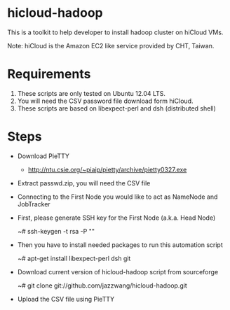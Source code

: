 hicloud-hadoop
==============

This is a toolkit to help developer to install hadoop cluster on hiCloud VMs.

Note: hiCloud is the Amazon EC2 like service provided by CHT, Taiwan.

Requirements
==============

1. These scripts are only tested on Ubuntu 12.04 LTS.
2. You will need the CSV password file download form hiCloud.
3. These scripts are based on libexpect-perl and dsh (distributed shell)

Steps
==============

 * Download PieTTY
   * http://ntu.csie.org/~piaip/pietty/archive/pietty0327.exe
 * Extract passwd.zip, you will need the CSV file
 * Connecting to the First Node you would like to act as NameNode and JobTracker
 * First, please generate SSH key for the First Node (a.k.a. Head Node)


    ~# ssh-keygen -t rsa -P ""


 * Then you have to install needed packages to run this automation script
 

     ~# apt-get install libexpect-perl dsh git


 * Download current version of hicloud-hadoop script from sourceforge


    ~# git clone git://github.com/jazzwang/hicloud-hadoop.git


 * Upload the CSV file using PieTTY

